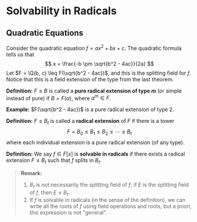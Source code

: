 # Solvability in Radicals

## Quadratic Equations

Consider the quadratic equation $f = ax^2 + bx + c$. The quadratic formula tells us that
$$
x = \frac{-b \pm \sqrt{b^2 - 4ac}}{2a}
$$
Let $F = \Q(b, c) \leq F(\sqrt{b^2 - 4ac})$, and this is the splitting field for $f$. Notice that this is a field extension of the type from the last theorem.

**Definition:** $F \leq B$ is called a **pure radical extension of type $m$** (or simple instead of pure) if $B = F(\alpha)$, where $\alpha^m \in F$.

**Example:** $F(\sqrt{b^2 - 4ac})$ is a pure radical extension of type $2$.

**Definition:** $F \leq B_t$ is called a **radical extension** of $F$ if there is a tower
$$
F = B_0 \leq B_1 \leq B_2 \leq \cdots \leq B_t
$$
where each individual extension is a pure radical extension (of any type).

**Definition:** We say $f \in F[x]$ is **solvable in radicals** if there exists a radical extension $F \leq B_t$ such that $f$ splits in $B_t$.

>  **Remark:**
>
> 1. $B_t$ is not necessarily the splitting field of $f$​; if $E$ is the splitting field of $f$, then $E \leq B_t$.
> 2. If $f$ is solvable in radicals (in the sense of the definition), we can write all the roots of $f$ using field operations and roots, but a priori, this expression is not "general".

